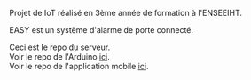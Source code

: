 Projet de IoT réalisé en 3ème année de formation à l'ENSEEIHT.

EASY est un système d'alarme de porte connecté.

Ceci est le repo du serveur. \
Voir le repo de l'Arduino [ici](https://github.com/guilhemmgt/iot-easy-arduino). \
Voir le repo de l'application mobile [ici](https://github.com/guilhemmgt/iot-easy-app).
